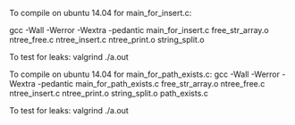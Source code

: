 To compile on ubuntu 14.04 for main_for_insert.c:

gcc -Wall -Werror -Wextra -pedantic main_for_insert.c free_str_array.o ntree_free.c ntree_insert.c ntree_print.o string_split.o

To test for leaks:
valgrind ./a.out

To compile on ubuntu 14.04 for main_for_path_exists.c:
gcc -Wall -Werror -Wextra -pedantic main_for_path_exists.c free_str_array.o ntree_free.c ntree_insert.c ntree_print.o string_split.o path_exists.c

To test for leaks:
valgrind ./a.out
